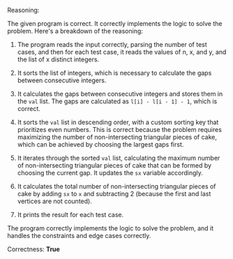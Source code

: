 Reasoning:

The given program is correct. It correctly implements the logic to solve the problem. Here's a breakdown of the reasoning:

1. The program reads the input correctly, parsing the number of test cases, and then for each test case, it reads the values of n, x, and y, and the list of x distinct integers.

2. It sorts the list of integers, which is necessary to calculate the gaps between consecutive integers.

3. It calculates the gaps between consecutive integers and stores them in the `val` list. The gaps are calculated as `l[i] - l[i - 1] - 1`, which is correct.

4. It sorts the `val` list in descending order, with a custom sorting key that prioritizes even numbers. This is correct because the problem requires maximizing the number of non-intersecting triangular pieces of cake, which can be achieved by choosing the largest gaps first.

5. It iterates through the sorted `val` list, calculating the maximum number of non-intersecting triangular pieces of cake that can be formed by choosing the current gap. It updates the `sx` variable accordingly.

6. It calculates the total number of non-intersecting triangular pieces of cake by adding `sx` to `x` and subtracting 2 (because the first and last vertices are not counted).

7. It prints the result for each test case.

The program correctly implements the logic to solve the problem, and it handles the constraints and edge cases correctly.

Correctness: **True**